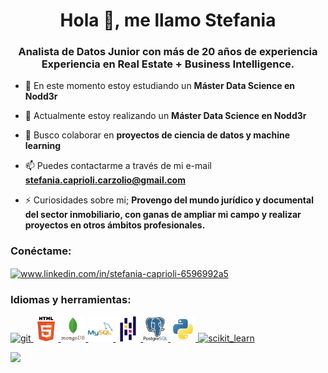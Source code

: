 <h1 align="center">Hola 👋, me llamo Stefania</h1>
<h3 align="center">Analista de Datos Junior con más de 20 años de experiencia Experiencia en Real Estate + Business Intelligence.</h3>



- 🔭 En este momento estoy estudiando un **Máster Data Science en Nodd3r**

- 🌱 Actualmente estoy realizando un **Máster Data Science en Nodd3r**

- 👯 Busco colaborar en **proyectos de ciencia de datos y machine learning**

- 📫 Puedes contactarme a través de mi e-mail **stefania.caprioli.carzolio@gmail.com**

- ⚡ Curiosidades sobre mi; **Provengo del mundo jurídico y documental del sector inmobiliario, con ganas de ampliar mi campo y realizar proyectos en otros ámbitos profesionales.**

<h3 align="left">Conéctame:</h3>
<p align="left">
<a href="https://linkedin.com/in/www.linkedin.com/in/stefania-caprioli-6596992a5" target="blank"><img align="center" src="https://raw.githubusercontent.com/rahuldkjain/github-profile-readme-generator/master/src/images/icons/Social/linked-in-alt.svg" alt="www.linkedin.com/in/stefania-caprioli-6596992a5" height="30" width="40" /></a>
</p>

<h3 align="left">Idiomas y herramientas:</h3>
<p align="left"> <a href="https://git-scm.com/" target="_blank" rel="noreferrer"> <img src="https://www.vectorlogo.zone/logos/git-scm/git-scm-icon.svg" alt="git" width="40" height="40"/> </a> <a href="https://www.w3.org/html/" target="_blank" rel="noreferrer"> <img src="https://raw.githubusercontent.com/devicons/devicon/master/icons/html5/html5-original-wordmark.svg" alt="html5" width="40" height="40"/> </a> <a href="https://www.mongodb.com/" target="_blank" rel="noreferrer"> <img src="https://raw.githubusercontent.com/devicons/devicon/master/icons/mongodb/mongodb-original-wordmark.svg" alt="mongodb" width="40" height="40"/> </a> <a href="https://www.mysql.com/" destino="_blank" rel="noreferrer"> <img src="https://raw.githubusercontent.com/devicons/devicon/master/icons/mysql/mysql-original-wordmark.svg" alt="mysql" width="40" height="40"/> </a> <a href="https://pandas.pydata.org/" destino="_blank" rel="noreferrer"> <img src="https://raw.githubusercontent.com/devicons/devicon/2ae2a900d2f041da66e950e4d48052658d850630/icons/pandas/pandas-original.svg" alt="pandas" width="40" height="40"/> </a> <a href="https://www.postgresql.org" destino="_blank" rel="noreferrer"> <img src="https://raw.githubusercontent.com/devicons/devicon/master/icons/postgresql/postgresql-original-wordmark.svg" alt="postgresql" width="40" height="40"/> </a> <a href="https://www.python.org" destino="_blank" rel="noreferrer"> <img src="https://raw.githubusercontent.com/devicons/devicon/master/icons/python/python-original.svg" alt="python" width="40" height="40"/> </a> <a href="https://scikit-learn.org/" target="_blank" rel="noreferrer"> <img src="https://upload.wikimedia.org/wikipedia/commons/0/05/Scikit_learn_logo_small.svg" alt="scikit_learn" width="40" height="40"/> </a> </p>

<p><img align="left" src="https://github-readme-stats.vercel.

<p> <img align="center" src="https://github-readme-stats.vercel.app/api?username=alollu&show_icons=true&locale=es" 
